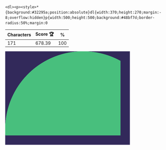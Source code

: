 `<dl><p><style>*{background:#32295a;position:absolute}dl{width:370;height:270;margin:-8;overflow:hidden}p{width:500;height:500;background:#48bf7d;border-radius:50%;margin:0`

| Characters | Score 🏆 | %   |
| ---------- | -------- | --- |
| 171        | 678.39   | 100 |

![](/2025/Jul2025/07/20250707.png)
